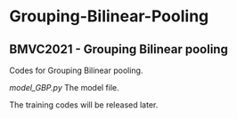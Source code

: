 # Grouping-Bilinear-Pooling
BMVC2021 - Grouping Bilinear pooling
-----------------------------------------------------------------------
Codes for Grouping Bilinear pooling.

*model_GBP.py*  The model file. 

The training codes will be released later.

